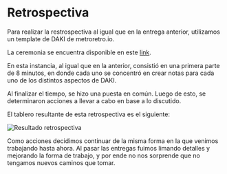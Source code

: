 # Retrospectiva

Para realizar la restrospectiva al igual que en la entrega anterior, utilizamos un template de DAKI de metroretro.io.

La ceremonia se encuentra disponible en este [link](https://fi365-my.sharepoint.com/:v:/g/personal/fm251662_fi365_ort_edu_uy/EQaSadwf0eVElmr6n9SfysQBSyZKvEqSNCkMf2gpk-SCMg?nav=eyJyZWZlcnJhbEluZm8iOnsicmVmZXJyYWxBcHAiOiJTdHJlYW1XZWJBcHAiLCJyZWZlcnJhbFZpZXciOiJTaGFyZURpYWxvZyIsInJlZmVycmFsQXBwUGxhdGZvcm0iOiJXZWIiLCJyZWZlcnJhbE1vZGUiOiJ2aWV3In19&e=dk17Je).

En esta instancia, al igual que en la anterior, consistió en una primera parte de 8 minutos, en donde cada uno se concentró en crear notas para cada uno de los distintos aspectos de DAKI. 

Al finalizar el tiempo, se hizo una puesta en común. Luego de esto, se determinaron acciones a llevar a cabo en base a lo discutido.

El tablero resultante de esta retrospectiva es el siguiente:

![Resultado retrospectiva](../Imágenes/Retroespectiva.png)

Como acciones decidimos continuar de la misma forma en la que venimos trabajando hasta ahora. Al pasar las entregas fuimos limando detalles y mejorando la forma de trabajo, y por ende no nos sorprende que no tengamos nuevos caminos que tomar.